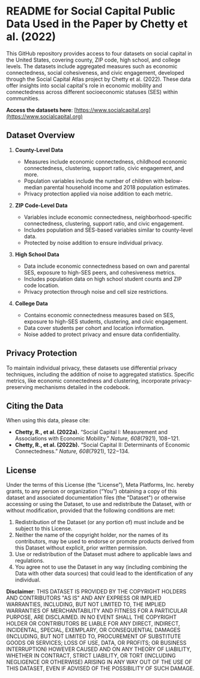 # README for Social Capital Public Data Used in the Paper by Chetty et al. (2022)

This GitHub repository provides access to four datasets on social capital in the United States, covering county, ZIP code, high school, and college levels. The datasets include aggregated measures such as economic connectedness, social cohesiveness, and civic engagement, developed through the Social Capital Atlas project by Chetty et al. (2022). These data offer insights into social capital's role in economic mobility and connectedness across different socioeconomic statuses (SES) within communities.

**Access the datasets here**: [https://www.socialcapital.org](https://www.socialcapital.org)

## Dataset Overview

1. **County-Level Data**
   - Measures include economic connectedness, childhood economic connectedness, clustering, support ratio, civic engagement, and more.
   - Population variables include the number of children with below-median parental household income and 2018 population estimates.
   - Privacy protection applied via noise addition to each metric.

2. **ZIP Code-Level Data**
   - Variables include economic connectedness, neighborhood-specific connectedness, clustering, support ratio, and civic engagement.
   - Includes population and SES-based variables similar to county-level data.
   - Protected by noise addition to ensure individual privacy.

3. **High School Data**
   - Data include economic connectedness based on own and parental SES, exposure to high-SES peers, and cohesiveness metrics.
   - Includes population data on high school student counts and ZIP code location.
   - Privacy protection through noise and cell size restrictions.

4. **College Data**
   - Contains economic connectedness measures based on SES, exposure to high-SES students, clustering, and civic engagement.
   - Data cover students per cohort and location information.
   - Noise added to protect privacy and ensure data confidentiality.

## Privacy Protection

To maintain individual privacy, these datasets use differential privacy techniques, including the addition of noise to aggregated statistics. Specific metrics, like economic connectedness and clustering, incorporate privacy-preserving mechanisms detailed in the codebook.

## Citing the Data

When using this data, please cite:

- **Chetty, R., et al. (2022a).** “Social Capital I: Measurement and Associations with Economic Mobility.” *Nature, 608*(7921), 108−121.
- **Chetty, R., et al. (2022b).** “Social Capital II: Determinants of Economic Connectedness.” *Nature, 608*(7921), 122−134.

## License

Under the terms of this License (the “License”), Meta Platforms, Inc. hereby grants, to any person or organization (“You”) obtaining a copy of this dataset and associated documentation files (the "Dataset") or otherwise accessing or using the Dataset, to use and redistribute the Dataset, with or without modification, provided that the following conditions are met:

1. Redistribution of the Dataset (or any portion of) must include and be subject to this License.
2. Neither the name of the copyright holder, nor the names of its contributors, may be used to endorse or promote products derived from this Dataset without explicit, prior written permission.
3. Use or redistribution of the Dataset must adhere to applicable laws and regulations.
4. You agree not to use the Dataset in any way (including combining the Data with other data sources) that could lead to the identification of any individual.

**Disclaimer**: THIS DATASET IS PROVIDED BY THE COPYRIGHT HOLDERS AND CONTRIBUTORS "AS IS" AND ANY EXPRESS OR IMPLIED WARRANTIES, INCLUDING, BUT NOT LIMITED TO, THE IMPLIED WARRANTIES OF MERCHANTABILITY AND FITNESS FOR A PARTICULAR PURPOSE, ARE DISCLAIMED. IN NO EVENT SHALL THE COPYRIGHT HOLDER OR CONTRIBUTORS BE LIABLE FOR ANY DIRECT, INDIRECT, INCIDENTAL, SPECIAL, EXEMPLARY, OR CONSEQUENTIAL DAMAGES (INCLUDING, BUT NOT LIMITED TO, PROCUREMENT OF SUBSTITUTE GOODS OR SERVICES; LOSS OF USE, DATA, OR PROFITS; OR BUSINESS INTERRUPTION) HOWEVER CAUSED AND ON ANY THEORY OF LIABILITY, WHETHER IN CONTRACT, STRICT LIABILITY, OR TORT (INCLUDING NEGLIGENCE OR OTHERWISE) ARISING IN ANY WAY OUT OF THE USE OF THIS DATASET, EVEN IF ADVISED OF THE POSSIBILITY OF SUCH DAMAGE.
